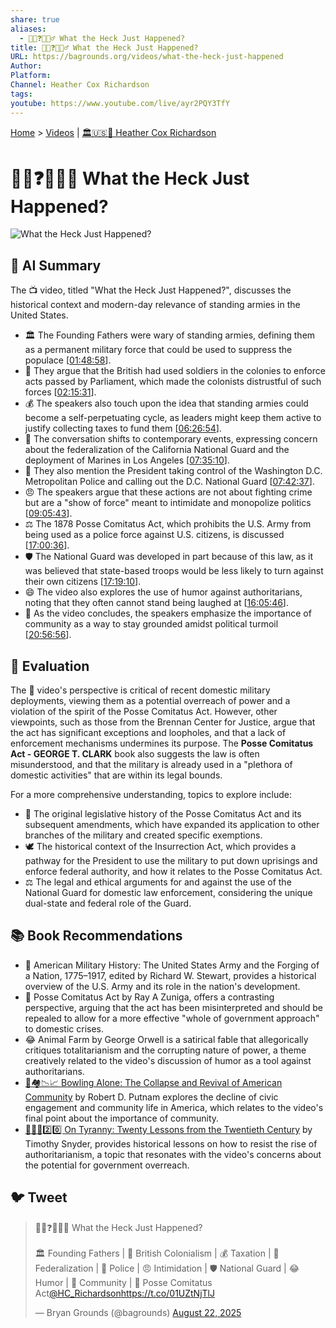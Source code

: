 ```yaml
---
share: true
aliases:
  - 😵‍💫❓🤯🤦‍♂️ What the Heck Just Happened?
title: 😵‍💫❓🤯🤦‍♂️ What the Heck Just Happened?
URL: https://bagrounds.org/videos/what-the-heck-just-happened
Author:
Platform:
Channel: Heather Cox Richardson
tags:
youtube: https://www.youtube.com/live/ayr2PQY3TfY
---
```

[Home](../index.md) > [Videos](./index.md) | [🏛️🇺🇸📖 Heather Cox Richardson](../people/heather-cox-richardson.md)  
# 😵‍💫❓🤯🤦‍♂️ What the Heck Just Happened?  
![What the Heck Just Happened?](https://www.youtube.com/embed/ayr2PQY3TfY)  
  
## 🤖 AI Summary  
The 📺 video, titled "What the Heck Just Happened?", discusses the historical context and modern-day relevance of standing armies in the United States.   
  
* 🏛️ The Founding Fathers were wary of standing armies, defining them as a permanent military force that could be used to suppress the populace \[[01:48:58](http://www.youtube.com/watch?v=ayr2PQY3TfY&t=6538)].  
* 💂 They argue that the British had used soldiers in the colonies to enforce acts passed by Parliament, which made the colonists distrustful of such forces \[[02:15:31](http://www.youtube.com/watch?v=ayr2PQY3TfY&t=8131)].  
* 💰 The speakers also touch upon the idea that standing armies could become a self-perpetuating cycle, as leaders might keep them active to justify collecting taxes to fund them \[[06:26:54](http://www.youtube.com/watch?v=ayr2PQY3TfY&t=23214)].  
* 🚨 The conversation shifts to contemporary events, expressing concern about the federalization of the California National Guard and the deployment of Marines in Los Angeles \[[07:35:10](http://www.youtube.com/watch?v=ayr2PQY3TfY&t=27310)].  
* 👮 They also mention the President taking control of the Washington D.C. Metropolitan Police and calling out the D.C. National Guard \[[07:42:37](http://www.youtube.com/watch?v=ayr2PQY3TfY&t=27757)].  
* 😠 The speakers argue that these actions are not about fighting crime but are a "show of force" meant to intimidate and monopolize politics \[[09:05:43](http://www.youtube.com/watch?v=ayr2PQY3TfY&t=32743)].  
* ⚖️ The 1878 Posse Comitatus Act, which prohibits the U.S. Army from being used as a police force against U.S. citizens, is discussed \[[17:00:36](http://www.youtube.com/watch?v=ayr2PQY3TfY&t=61236)].  
* 🛡️ The National Guard was developed in part because of this law, as it was believed that state-based troops would be less likely to turn against their own citizens \[[17:19:10](http://www.youtube.com/watch?v=ayr2PQY3TfY&t=62350)].  
* 😄 The video also explores the use of humor against authoritarians, noting that they often cannot stand being laughed at \[[16:05:46](http://www.youtube.com/watch?v=ayr2PQY3TfY&t=57946)].  
* 🤝 As the video concludes, the speakers emphasize the importance of community as a way to stay grounded amidst political turmoil \[[20:56:56](http://www.youtube.com/watch?v=ayr2PQY3TfY&t=75416)].  
  
## 🤔 Evaluation  
The 🎥 video's perspective is critical of recent domestic military deployments, viewing them as a potential overreach of power and a violation of the spirit of the Posse Comitatus Act. However, other viewpoints, such as those from the Brennan Center for Justice, argue that the act has significant exceptions and loopholes, and that a lack of enforcement mechanisms undermines its purpose. The **Posse Comitatus Act - GEORGE T. CLARK** book also suggests the law is often misunderstood, and that the military is already used in a "plethora of domestic activities" that are within its legal bounds.  
  
For a more comprehensive understanding, topics to explore include:  
* 📜 The original legislative history of the Posse Comitatus Act and its subsequent amendments, which have expanded its application to other branches of the military and created specific exemptions.  
* 🕊️ The historical context of the Insurrection Act, which provides a pathway for the President to use the military to put down uprisings and enforce federal authority, and how it relates to the Posse Comitatus Act.  
* ⚖️ The legal and ethical arguments for and against the use of the National Guard for domestic law enforcement, considering the unique dual-state and federal role of the Guard.  
  
## 📚 Book Recommendations  
* 📖 American Military History: The United States Army and the Forging of a Nation, 1775–1917, edited by Richard W. Stewart, provides a historical overview of the U.S. Army and its role in the nation's development.  
* 📜 Posse Comitatus Act by Ray A Zuniga, offers a contrasting perspective, arguing that the act has been misinterpreted and should be repealed to allow for a more effective "whole of government approach" to domestic crises.  
* 😂 Animal Farm by George Orwell is a satirical fable that allegorically critiques totalitarianism and the corrupting nature of power, a theme creatively related to the video's discussion of humor as a tool against authoritarians.  
* [🎳🏘️📉📈 Bowling Alone: The Collapse and Revival of American Community](../books/bowling-alone.md) by Robert D. Putnam explores the decline of civic engagement and community life in America, which relates to the video's final point about the importance of community.  
* [👑🚫📜2️⃣0️⃣ On Tyranny: Twenty Lessons from the Twentieth Century](../books/on-tyranny.md) by Timothy Snyder, provides historical lessons on how to resist the rise of authoritarianism, a topic that resonates with the video's concerns about the potential for government overreach.  
  
## 🐦 Tweet  
<blockquote class="twitter-tweet" data-theme="dark"><p lang="en" dir="ltr">😵‍💫❓🤯🤦‍♂️ What the Heck Just Happened?<br><br>🏛️ Founding Fathers | 💂 British Colonialism | 💰 Taxation | 🚨 Federalization | 👮 Police | 😠 Intimidation | 🛡️ National Guard | 😂 Humor | 🤝 Community | 📜 Posse Comitatus Act<a href="https://twitter.com/HC_Richardson?ref_src=twsrc%5Etfw">@HC_Richardson</a><a href="https://t.co/01UZtNjTlJ">https://t.co/01UZtNjTlJ</a></p>&mdash; Bryan Grounds (@bagrounds) <a href="https://twitter.com/bagrounds/status/1958781775070593482?ref_src=twsrc%5Etfw">August 22, 2025</a></blockquote> <script async src="https://platform.twitter.com/widgets.js" charset="utf-8"></script>